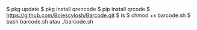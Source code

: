 $ pkg update
$ pkg install qrencode
$ pip install qrcode
$ https://github.com/Boiescylosh/Barcode.git
$ ls
$ chmod +x barcode.sh
$ bash barcode.sh atau ./barcode.sh
